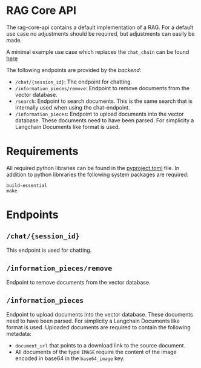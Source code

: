 # RAG Core API

The rag-core-api contains a default implementation of a RAG.
For a default use case no adjustments should be required, but adjustments can easily be made.

A minimal example use case which replaces the `chat_chain` can be found [here](https://dev.azure.com/schwarzit-wiking/schwarzit.rag-template-sit-stackit/_git/use-case-example)


The following endpoints are provided by the *backend*:
- `/chat/{session_id}`: The endpoint for chatting.
- `/information_pieces/remove`: Endpoint to remove documents from the vector database.
- `/search`: Endpoint to search documents. This is the same search that is internally used when using the chat-endpoint.
- `/information_pieces`: Endpoint to upload documents into the vector database. These documents need to have been parsed. For simplicity a Langchain Documents like format is used.

# Requirements
All required python libraries can be found in the [pyproject.toml](pyproject.toml) file.
In addition to python libnraries the following system packages are required:
```
build-essential
make
```

# Endpoints

## `/chat/{session_id}`
This endpoint is used for chatting.

## `/information_pieces/remove`
Endpoint to remove documents from the vector database.

## `/information_pieces`
Endpoint to upload documents into the vector database. These documents need to have been parsed. For simplicity a Langchain Documents like format is used.
Uploaded documents are required to contain the following metadata:
- `document_url` that points to a download link to the source document.
- All documents of the type `IMAGE` require the content of the image encoded in base64 in the `base64_image` key.
